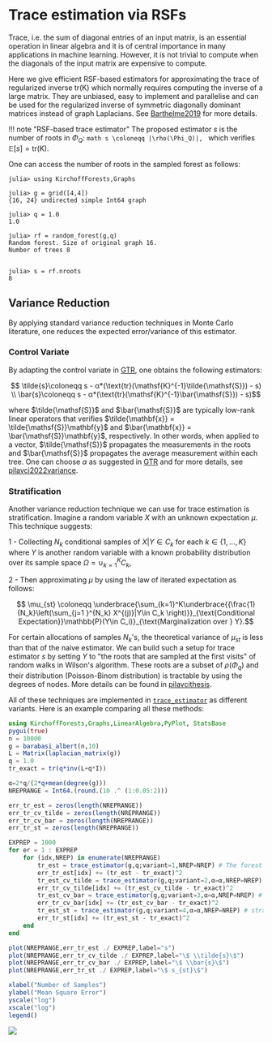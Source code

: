 # Trace estimation via RSFs
Trace, i.e. the sum of diagonal entries of an input matrix, is an essential operation in linear algebra and it is of central importance in many applications in machine learning. However, it is not trivial to compute when the diagonals of the input matrix are expensive to compute.

Here we give efficient RSF-based estimators for approximating the trace of regularized inverse $\text{tr}(\mathsf{K})$ which normally requires computing the inverse of a large matrix. They are unbiased, easy to implement and parallelise and can be used for the regularized inverse of symmetric diagonally dominant matrices instead of graph Laplacians. See [Barthelme2019](@cite) for more details.

!!! note "RSF-based trace estimator"
    The proposed estimator $s$ is the number of roots in $\Phi_Q$:
    ```math
        s \coloneqq |\rho(\Phi_Q)|,
    ```
    which verifies $\mathbb{E}[s] = \text{tr}(\mathsf{K})$.

One can access the number of roots in the sampled forest as follows:
```@jldoctest
julia> using KirchoffForests,Graphs

julia> g = grid([4,4])
{16, 24} undirected simple Int64 graph

julia> q = 1.0
1.0

julia> rf = random_forest(g,q)
Random forest. Size of original graph 16.
Number of trees 8


julia> s = rf.nroots
8
```    

## Variance Reduction
By applying standard variance reduction techniques in Monte Carlo literature, one reduces the expected error/variance of this estimator.

### Control Variate
By adapting the control variate in [GTR](./gtr.md), one obtains the following estimators:
```math
    \tilde{s}\coloneqq s - α*(\text{tr}(\mathsf{K}^{-1}\tilde{\mathsf{S}}) - s) \\ 
    
    \bar{s}\coloneqq s - α*(\text{tr}(\mathsf{K}^{-1}\bar{\mathsf{S}}) - s)
```
where $\tilde{\mathsf{S}}$ and $\bar{\mathsf{S}}$ are typically low-rank linear operators that verifies $\tilde{\mathbf{x}} = \tilde{\mathsf{S}}\mathbf{y}$ and $\bar{\mathbf{x}} = \bar{\mathsf{S}}\mathbf{y}$, respectively. In other words, when applied to a vector, $\tilde{\mathsf{S}}$ propagates the measurements in the roots and $\bar{\mathsf{S}}$ propagates the average measurement within each tree.
One can choose $\alpha$ as suggested in [GTR](./gtr.md) and for more details, see [pilavci2022variance](@cite).

### Stratification
Another variance reduction technique we can use for trace estimation is stratification. Imagine a random variable $X$ with an unknown expectation $\mu$. This technique suggests:

1 - Collecting $N_k$ conditional samples of $X|Y\in C_k$ for each $k\in\{1,\dots,K\}$ where $Y$ is another random variable with a known probability distribution over its sample space $\Omega =\cup_{k=1}^{K} C_k$,

2 - Then approximating $\mu$ by using the law of iterated expectation as follows: 
```math
    \mu_{st} \coloneqq \underbrace{\sum_{k=1}^K\underbrace{{\frac{1}{N_k}\left(\sum_{j=1 }^{N_k} X^{(j)}|Y\in C_k  \right)}}_{\text{Conditional Expectation}}\mathbb{P}(Y\in C_i)}_{\text{Marginalization over } Y}.
```
For certain allocations of samples $N_k$'s, the theoretical variance of $\mu_{st}$ is less than that of the naive estimator. We can build such a setup for trace estimator $s$ by setting $Y$ to "the roots that are sampled at the first visits" of random walks in Wilson's algorithm. These roots are a subset of $\rho(\Phi_q)$ and their distribution (Poisson-Binom distribution) is tractable by using the degrees of nodes. More details can be found in [pilavcithesis](@cite). 

All of these techniques are implemented in [`trace_estimator`](@ref) as different variants. Here is an example comparing all these methods: 

```julia 
using KirchoffForests,Graphs,LinearAlgebra,PyPlot, StatsBase
pygui(true)
n = 10000
g = barabasi_albert(n,10)
L = Matrix(laplacian_matrix(g))
q = 1.0
tr_exact = tr(q*inv(L+q*I)) 

α=2*q/(2*q+mean(degree(g)))
NREPRANGE = Int64.(round.(10 .^ (1:0.05:2)))

err_tr_est = zeros(length(NREPRANGE))
err_tr_cv_tilde = zeros(length(NREPRANGE))
err_tr_cv_bar = zeros(length(NREPRANGE))
err_tr_st = zeros(length(NREPRANGE))

EXPREP = 1000
for er = 1 : EXPREP
    for (idx,NREP) in enumerate(NREPRANGE)
        tr_est = trace_estimator(g,q;variant=1,NREP=NREP) # The forest estimator s
        err_tr_est[idx] += (tr_est - tr_exact)^2
        tr_est_cv_tilde = trace_estimator(g,q;variant=2,α=α,NREP=NREP) # s_tilde 
        err_tr_cv_tilde[idx] += (tr_est_cv_tilde - tr_exact)^2
        tr_est_cv_bar = trace_estimator(g,q;variant=3,α=α,NREP=NREP) # s_bar
        err_tr_cv_bar[idx] += (tr_est_cv_bar - tr_exact)^2
        tr_est_st = trace_estimator(g,q;variant=4,α=α,NREP=NREP) # stratified estimator s_st
        err_tr_st[idx] += (tr_est_st - tr_exact)^2
    end
end

plot(NREPRANGE,err_tr_est ./ EXPREP,label="s")
plot(NREPRANGE,err_tr_cv_tilde ./ EXPREP,label="\$ \\tilde{s}\$")
plot(NREPRANGE,err_tr_cv_bar ./ EXPREP,label="\$ \\bar{s}\$")
plot(NREPRANGE,err_tr_st ./ EXPREP,label="\$ s_{st}\$")

xlabel("Number of Samples")
ylabel("Mean Square Error")
yscale("log")
xscale("log")
legend()
```
![](trace_comp.png)